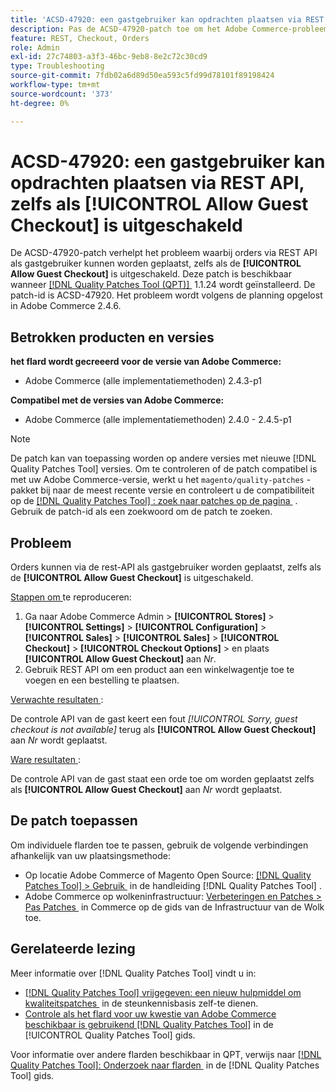 ```yaml
---
title: 'ACSD-47920: een gastgebruiker kan opdrachten plaatsen via REST API, zelfs als [!UICONTROL Allow Guest Checkout] is uitgeschakeld'
description: Pas de ACSD-47920-patch toe om het Adobe Commerce-probleem op te lossen, waarbij orders via REST API als gastgebruiker kunnen worden geplaatst, zelfs als de [!UICONTROL Allow Guest Checkout] is uitgeschakeld.
feature: REST, Checkout, Orders
role: Admin
exl-id: 27c74803-a3f3-46bc-9eb8-8e2c72c30cd9
type: Troubleshooting
source-git-commit: 7fdb02a6d89d50ea593c5fd99d78101f89198424
workflow-type: tm+mt
source-wordcount: '373'
ht-degree: 0%

---
```


# ACSD-47920: een gastgebruiker kan opdrachten plaatsen via REST API, zelfs als **[!UICONTROL Allow Guest Checkout]** is uitgeschakeld

De ACSD-47920-patch verhelpt het probleem waarbij orders via REST API als gastgebruiker kunnen worden geplaatst, zelfs als de **[!UICONTROL Allow Guest Checkout]** is uitgeschakeld. Deze patch is beschikbaar wanneer [[!DNL Quality Patches Tool (QPT)] &#x200B;](https://experienceleague.adobe.com/nl/docs/commerce-operations/tools/quality-patches-tool/quality-patches-tool-to-self-serve-quality-patches) 1.1.24 wordt geïnstalleerd. De patch-id is ACSD-47920. Het probleem wordt volgens de planning opgelost in Adobe Commerce 2.4.6.

## Betrokken producten en versies

**het flard wordt gecreeerd voor de versie van Adobe Commerce:**

* Adobe Commerce (alle implementatiemethoden) 2.4.3-p1

**Compatibel met de versies van Adobe Commerce:**

* Adobe Commerce (alle implementatiemethoden) 2.4.0 - 2.4.5-p1

>[!NOTE]
>
>De patch kan van toepassing worden op andere versies met nieuwe [!DNL Quality Patches Tool] versies. Om te controleren of de patch compatibel is met uw Adobe Commerce-versie, werkt u het `magento/quality-patches` -pakket bij naar de meest recente versie en controleert u de compatibiliteit op de [[!DNL Quality Patches Tool] : zoek naar patches op de pagina &#x200B;](https://experienceleague.adobe.com/tools/commerce-quality-patches/index.html?lang=nl-NL) . Gebruik de patch-id als een zoekwoord om de patch te zoeken.

## Probleem

Orders kunnen via de rest-API als gastgebruiker worden geplaatst, zelfs als de **[!UICONTROL Allow Guest Checkout]** is uitgeschakeld.

<u> Stappen om </u> te reproduceren:

1. Ga naar Adobe Commerce Admin > **[!UICONTROL Stores]** > **[!UICONTROL Settings]** > **[!UICONTROL Configuration]** > **[!UICONTROL Sales]** > **[!UICONTROL Sales]** > **[!UICONTROL Checkout]** > **[!UICONTROL Checkout Options]** > en plaats **[!UICONTROL Allow Guest Checkout]** aan _Nr_.
1. Gebruik REST API om een product aan een winkelwagentje toe te voegen en een bestelling te plaatsen.

<u> Verwachte resultaten </u>:

De controle API van de gast keert een fout *[!UICONTROL Sorry, guest checkout is not available]* terug als **[!UICONTROL Allow Guest Checkout]** aan _Nr_ wordt geplaatst.

<u> Ware resultaten </u>:

De controle API van de gast staat een orde toe om worden geplaatst zelfs als **[!UICONTROL Allow Guest Checkout]** aan _Nr_ wordt geplaatst.

## De patch toepassen

Om individuele flarden toe te passen, gebruik de volgende verbindingen afhankelijk van uw plaatsingsmethode:

* Op locatie Adobe Commerce of Magento Open Source: [[!DNL Quality Patches Tool] > Gebruik &#x200B;](/help/tools/quality-patches-tool/usage.md) in de handleiding [!DNL Quality Patches Tool] .
* Adobe Commerce op wolkeninfrastructuur: [&#x200B; Verbeteringen en Patches > Pas Patches &#x200B;](https://experienceleague.adobe.com/docs/commerce-cloud-service/user-guide/develop/upgrade/apply-patches.html?lang=nl-NL) in Commerce op de gids van de Infrastructuur van de Wolk toe.

## Gerelateerde lezing

Meer informatie over [!DNL Quality Patches Tool] vindt u in:

* [[!DNL Quality Patches Tool]  vrijgegeven: een nieuw hulpmiddel om kwaliteitspatches &#x200B;](https://experienceleague.adobe.com/nl/docs/commerce-operations/tools/quality-patches-tool/quality-patches-tool-to-self-serve-quality-patches) in de steunkennisbasis zelf-te dienen.
* [&#x200B; Controle als het flard voor uw kwestie van Adobe Commerce beschikbaar is gebruikend  [!DNL Quality Patches Tool]](/help/tools/quality-patches-tool/patches-available-in-qpt/check-patch-for-magento-issue-with-magento-quality-patches.md) in de [!UICONTROL Quality Patches Tool] gids.


Voor informatie over andere flarden beschikbaar in QPT, verwijs naar [[!DNL Quality Patches Tool]: Onderzoek naar flarden &#x200B;](https://experienceleague.adobe.com/tools/commerce-quality-patches/index.html?lang=nl-NL) in de [!DNL Quality Patches Tool] gids.
